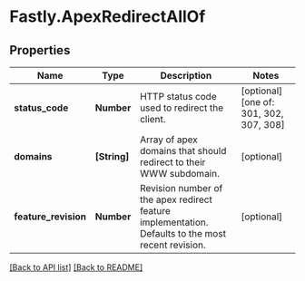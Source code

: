 # Fastly.ApexRedirectAllOf

## Properties

Name | Type | Description | Notes
------------ | ------------- | ------------- | -------------
**status_code** | **Number** | HTTP status code used to redirect the client. | [optional]  [one of: 301, 302, 307, 308]
**domains** | **[String]** | Array of apex domains that should redirect to their WWW subdomain. | [optional] 
**feature_revision** | **Number** | Revision number of the apex redirect feature implementation. Defaults to the most recent revision. | [optional] 


[[Back to API list]](../../README.md#endpoints) [[Back to README]](../../README.md)
